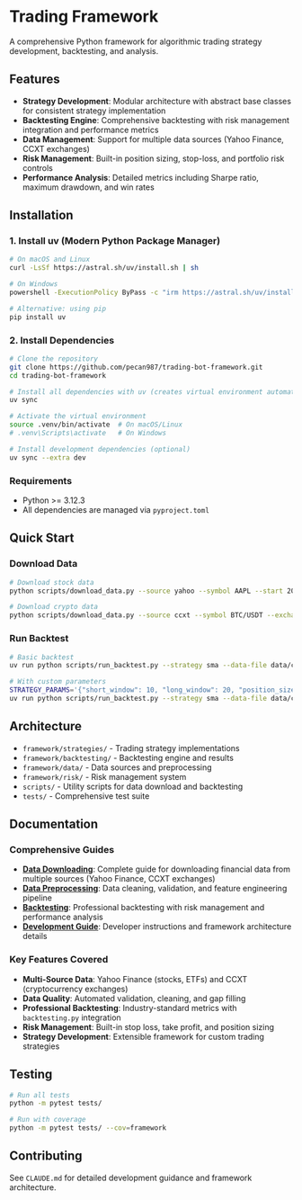 # Trading Framework

A comprehensive Python framework for algorithmic trading strategy development, backtesting, and analysis.

## Features

- **Strategy Development**: Modular architecture with abstract base classes for consistent strategy implementation
- **Backtesting Engine**: Comprehensive backtesting with risk management integration and performance metrics
- **Data Management**: Support for multiple data sources (Yahoo Finance, CCXT exchanges)
- **Risk Management**: Built-in position sizing, stop-loss, and portfolio risk controls
- **Performance Analysis**: Detailed metrics including Sharpe ratio, maximum drawdown, and win rates

## Installation

### 1. Install uv (Modern Python Package Manager)

```bash
# On macOS and Linux
curl -LsSf https://astral.sh/uv/install.sh | sh

# On Windows
powershell -ExecutionPolicy ByPass -c "irm https://astral.sh/uv/install.ps1 | iex"

# Alternative: using pip
pip install uv
```

### 2. Install Dependencies

```bash
# Clone the repository
git clone https://github.com/pecan987/trading-bot-framework.git
cd trading-bot-framework

# Install all dependencies with uv (creates virtual environment automatically)
uv sync

# Activate the virtual environment
source .venv/bin/activate  # On macOS/Linux
# .venv\Scripts\activate   # On Windows

# Install development dependencies (optional)
uv sync --extra dev
```

### Requirements
- Python >= 3.12.3
- All dependencies are managed via `pyproject.toml`

## Quick Start

### Download Data
```bash
# Download stock data
python scripts/download_data.py --source yahoo --symbol AAPL --start 2023-01-01

# Download crypto data
python scripts/download_data.py --source ccxt --symbol BTC/USDT --exchange binance
```

### Run Backtest
```bash
# Basic backtest
uv run python scripts/run_backtest.py --strategy sma --data-file data/cleaned/BTC_USDT.csv --symbol BTC_USDT

# With custom parameters
STRATEGY_PARAMS='{"short_window": 10, "long_window": 20, "position_size": 0.1}' \
uv run python scripts/run_backtest.py --strategy sma --data-file data/cleaned/BTC_USDT.csv --symbol BTC_USDT
```

## Architecture

- `framework/strategies/` - Trading strategy implementations
- `framework/backtesting/` - Backtesting engine and results
- `framework/data/` - Data sources and preprocessing
- `framework/risk/` - Risk management system
- `scripts/` - Utility scripts for data download and backtesting
- `tests/` - Comprehensive test suite

## Documentation

### Comprehensive Guides

- **[Data Downloading](docs/DATA_DOWNLOADING.md)**: Complete guide for downloading financial data from multiple sources (Yahoo Finance, CCXT exchanges)
- **[Data Preprocessing](docs/DATA_PREPROCESS.md)**: Data cleaning, validation, and feature engineering pipeline
- **[Backtesting](docs/BACKTEST.md)**: Professional backtesting with risk management and performance analysis
- **[Development Guide](CLAUDE.md)**: Developer instructions and framework architecture details

### Key Features Covered

- **Multi-Source Data**: Yahoo Finance (stocks, ETFs) and CCXT (cryptocurrency exchanges)
- **Data Quality**: Automated validation, cleaning, and gap filling
- **Professional Backtesting**: Industry-standard metrics with `backtesting.py` integration
- **Risk Management**: Built-in stop loss, take profit, and position sizing
- **Strategy Development**: Extensible framework for custom trading strategies

## Testing

```bash
# Run all tests
python -m pytest tests/

# Run with coverage
python -m pytest tests/ --cov=framework
```

## Contributing

See `CLAUDE.md` for detailed development guidance and framework architecture.